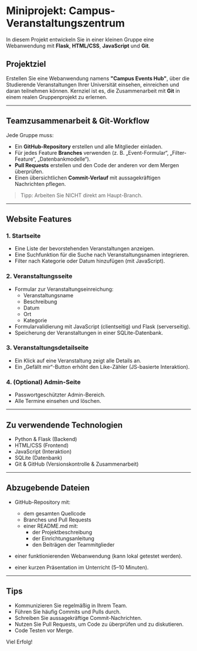 # Miniprojekt: Campus-Veranstaltungszentrum

In diesem Projekt entwickeln Sie in einer kleinen Gruppe eine Webanwendung mit **Flask**, **HTML/CSS**, **JavaScript** und **Git**.

## Projektziel

Erstellen Sie eine Webanwendung namens **"Campus Events Hub"**, über die Studierende Veranstaltungen Ihrer Universität einsehen, einreichen und daran teilnehmen können. Kernziel ist es, die Zusammenarbeit mit **Git** in einem realen Gruppenprojekt zu erlernen.

---

## Teamzusammenarbeit & Git-Workflow

Jede Gruppe muss:

- Ein **GitHub-Repository** erstellen und alle Mitglieder einladen.
- Für jedes Feature **Branches** verwenden (z. B. „Event-Formular“, „Filter-Feature“, „Datenbankmodelle“).
- **Pull Requests** erstellen und den Code der anderen vor dem Mergen überprüfen.
- Einen übersichtlichen **Commit-Verlauf** mit aussagekräftigen Nachrichten pflegen.

> Tipp: Arbeiten Sie NICHT direkt am Haupt-Branch.

---

## Website Features

### 1. Startseite

- Eine Liste der bevorstehenden Veranstaltungen anzeigen.
- Eine Suchfunktion für die Suche nach Veranstaltungsnamen integrieren.
- Filter nach Kategorie oder Datum hinzufügen (mit JavaScript).

### 2. Veranstaltungsseite

- Formular zur Veranstaltungseinreichung:
  - Veranstaltungsname
  - Beschreibung
  - Datum
  - Ort
  - Kategorie
- Formularvalidierung mit JavaScript (clientseitig) und Flask (serverseitig).
- Speicherung der Veranstaltungen in einer SQLite-Datenbank.

### 3. Veranstaltungsdetailseite

- Ein Klick auf eine Veranstaltung zeigt alle Details an.
- Ein „Gefällt mir“-Button erhöht den Like-Zähler (JS-basierte Interaktion).

### 4. (Optional) Admin-Seite

- Passwortgeschützter Admin-Bereich.
- Alle Termine einsehen und löschen.

---

## Zu verwendende Technologien

- Python & Flask (Backend)
- HTML/CSS (Frontend)
- JavaScript (Interaktion)
- SQLite (Datenbank)
- Git & GitHub (Versionskontrolle & Zusammenarbeit)

---

## Abzugebende Dateien

- GitHub-Repository mit:
  - dem gesamten Quellcode
  - Branches und Pull Requests
  - einer README.md mit:
    - der Projektbeschreibung
    - der Einrichtungsanleitung
    - den Beiträgen der Teammitglieder

- einer funktionierenden Webanwendung (kann lokal getestet werden).
- einer kurzen Präsentation im Unterricht (5–10 Minuten).

---

## Tips

- Kommunizieren Sie regelmäßig in Ihrem Team.
- Führen Sie häufig Commits und Pulls durch.
- Schreiben Sie aussagekräftige Commit-Nachrichten.
- Nutzen Sie Pull Requests, um Code zu überprüfen und zu diskutieren.
- Code Testen vor Merge.

Viel Erfolg!
